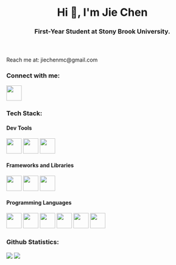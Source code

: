 <!-- Header -->
<header>
    <h1 align="center">Hi 👋, I'm Jie Chen</h1>
    <h3 align="center">First-Year Student at Stony Brook University.</h3>
</header>

<!-- About Me -->
<section id="About_Me">
    Reach me at: jiechenmc@gmail.com
</section>

<!-- Connect With Me -->
<section id="Connect_With_Me">
    <h3>Connect with me:</h3>
    <a href="https://www.linkedin.com/in/jie-chensbu/" target="blank"><img height="40" width="40" src="https://cdn.jsdelivr.net/gh/devicons/devicon/icons/linkedin/linkedin-original.svg" /></a>
</section>

<!-- Tech Stack -->
<section>
    <h3>Tech Stack:</h3>
        <section>
            <h4>Dev Tools</h4>
                <img height="40" width="40" src="https://cdn.jsdelivr.net/gh/devicons/devicon/icons/vscode/vscode-original-wordmark.svg" />
                <img height="40" width="40" src="https://cdn.jsdelivr.net/gh/devicons/devicon/icons/jupyter/jupyter-original-wordmark.svg" />
                <img height="40" width="40" src="https://cdn.jsdelivr.net/gh/devicons/devicon/icons/intellij/intellij-original-wordmark.svg" />
        </section>
        <section>
            <h4>Frameworks and Libraries</h4>
                <img height="40" width="40" src="https://cdn.jsdelivr.net/gh/devicons/devicon/icons/react/react-original-wordmark.svg" />
                <img height="40" width="40" src="https://cdn.jsdelivr.net/gh/devicons/devicon/icons/nodejs/nodejs-original-wordmark.svg" />
                <img height="40" width="40" src="https://cdn.jsdelivr.net/gh/devicons/devicon/icons/flask/flask-original-wordmark.svg" />
        </section>
        <section>
            <h4>Programming Languages</h4>
                <img height="40" width="40" src="https://cdn.jsdelivr.net/gh/devicons/devicon/icons/python/python-original-wordmark.svg" />
                <img height="40" width="40" src="https://cdn.jsdelivr.net/gh/devicons/devicon/icons/javascript/javascript-original.svg" />
                <img height="40" width="40" src="https://cdn.jsdelivr.net/gh/devicons/devicon/icons/html5/html5-original-wordmark.svg" />
                <img height="40" width="40" src="https://cdn.jsdelivr.net/gh/devicons/devicon/icons/css3/css3-original-wordmark.svg" />
                <img height="40" width="40" src="https://cdn.jsdelivr.net/gh/devicons/devicon/icons/git/git-original-wordmark.svg" />
                <img height="40" width="40" src="https://cdn.jsdelivr.net/gh/devicons/devicon/icons/java/java-original-wordmark.svg" />
        </section>

</section>
<!-- Github Statistics -->
<section id="Github_Statistics">
    <h3>Github Statistics:</h3>
    <img align="center" src="https://github-readme-stats.vercel.app/api?username=jiechenmc&show_icons=true&count_prive=true" /></a>
    <img align="center" src="https://github-readme-stats.vercel.app/api/top-langs/?username=jiechenmc&layout=compact" /></a>
</section>

